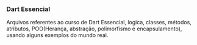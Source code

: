 <div>
  <h3>Dart Essencial</h3>
  <p>Arquivos referentes ao curso de Dart Essencial, logica, classes, métodos, atributos, POO(Herança, abstração, polimorfismo e encapsulamento), usando alguns exemplos    do mundo real.</p>
</div>
